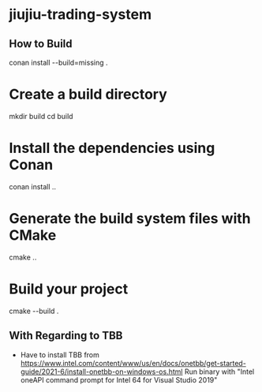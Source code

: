 # jiujiu-trading-system

## How to Build 

conan install --build=missing .

# Create a build directory
mkdir build
cd build

# Install the dependencies using Conan
conan install ..

# Generate the build system files with CMake
cmake ..

# Build your project
cmake --build .

## With Regarding to TBB
* Have to install TBB from 
https://www.intel.com/content/www/us/en/docs/onetbb/get-started-guide/2021-6/install-onetbb-on-windows-os.html
Run binary with "Intel oneAPI command prompt for Intel 64 for Visual Studio 2019" 